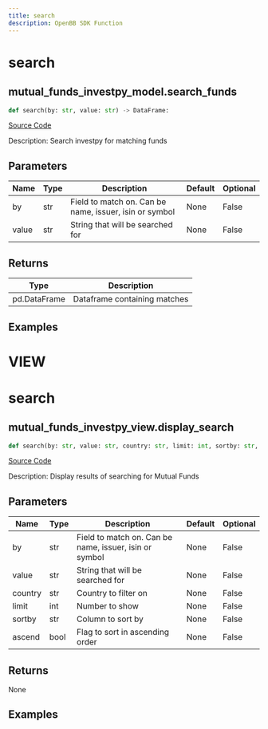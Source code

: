 ```yaml
---
title: search
description: OpenBB SDK Function
---
```

# search

## mutual_funds_investpy_model.search_funds

```python
def search(by: str, value: str) -> DataFrame:
```
[Source Code](https://github.com/OpenBB-finance/OpenBBTerminal/tree/main/openbb_terminal/mutual_funds/investpy_model.py#L19)

Description: Search investpy for matching funds

## Parameters

| Name | Type | Description | Default | Optional |
| ---- | ---- | ----------- | ------- | -------- |
| by | str | Field to match on.  Can be name, issuer, isin or symbol | None | False |
| value | str | String that will be searched for | None | False |

## Returns

| Type | Description |
| ---- | ----------- |
| pd.DataFrame | Dataframe containing matches |

## Examples




# VIEW

# search

## mutual_funds_investpy_view.display_search

```python
def search(by: str, value: str, country: str, limit: int, sortby: str, ascend: bool) -> None:
```
[Source Code](https://github.com/OpenBB-finance/OpenBBTerminal/tree/main/openbb_terminal/mutual_funds/investpy_view.py#L26)

Description: Display results of searching for Mutual Funds

## Parameters

| Name | Type | Description | Default | Optional |
| ---- | ---- | ----------- | ------- | -------- |
| by | str | Field to match on.  Can be name, issuer, isin or symbol | None | False |
| value | str | String that will be searched for | None | False |
| country | str | Country to filter on | None | False |
| limit | int | Number to show | None | False |
| sortby | str | Column to sort by | None | False |
| ascend | bool | Flag to sort in ascending order | None | False |

## Returns

None

## Examples

